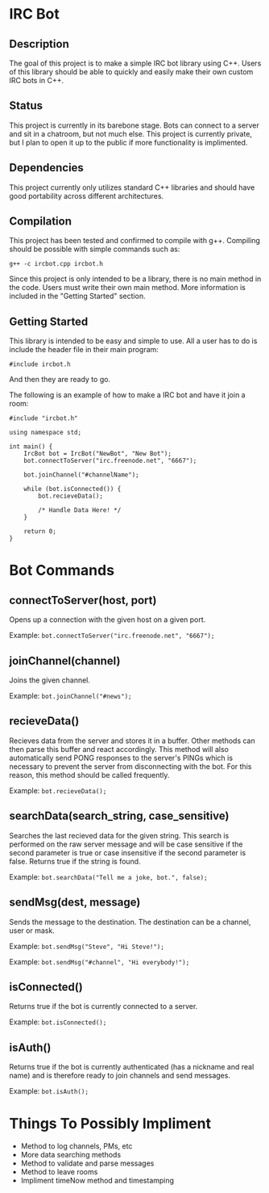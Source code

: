 IRC Bot
=======

Description
-----------
The goal of this project is to make a simple IRC bot library using C++. Users of this library should be 
able to quickly and easily make their own custom IRC bots in C++.

Status
------
This project is currently in its barebone stage. Bots can connect to a server and sit in a chatroom, but 
not much else. This project is currently private, but I plan to open it up to the public if more 
functionality is implimented.

Dependencies
------------
This project currently only utilizes standard C++ libraries and should have good portability across 
different architectures.

Compilation
-----------
This project has been tested and confirmed to compile with g++. Compiling should be possible with simple 
commands such as:

`g++ -c ircbot.cpp ircbot.h`

Since this project is only intended to be a library, there is no main method in the code. Users must write 
their own main method. More information is included in the "Getting Started" section.

Getting Started
---------------
This library is intended to be easy and simple to use. All a user has to do is include the header file in 
their main program:

`#include ircbot.h`

And then they are ready to go.

The following is an example of how to make a IRC bot and have it join a room:

    #include "ircbot.h"
    
    using namespace std;
    
    int main() {
        IrcBot bot = IrcBot("NewBot", "New Bot");
        bot.connectToServer("irc.freenode.net", "6667");
        
        bot.joinChannel("#channelName");
        
        while (bot.isConnected()) {
            bot.recieveData();
            
            /* Handle Data Here! */
        }
        
        return 0;
    }

Bot Commands
============

connectToServer(host, port)
---------------------------
Opens up a connection with the given host on a given port.

Example: `bot.connectToServer("irc.freenode.net", "6667");`

joinChannel(channel)
--------------------
Joins the given channel.

Example: `bot.joinChannel("#news");`

recieveData()
-------------
Recieves data from the server and stores it in a buffer. Other methods can then parse this buffer and react 
accordingly. This method will also automatically send PONG responses to the server's PINGs which is 
necessary to prevent the server from disconnecting with the bot. For this reason, this method should be 
called frequently.

Example: `bot.recieveData();`

searchData(search_string, case_sensitive)
-----------------------------------------
Searches the last recieved data for the given string. This search is performed on the raw server message 
and will be case sensitive if the second parameter is true or case insensitive if the second parameter is 
false. Returns true if the string is found.

Example: `bot.searchData("Tell me a joke, bot.", false);`

sendMsg(dest, message)
----------------------
Sends the message to the destination. The destination can be a channel, user or mask.

Example: `bot.sendMsg("Steve", "Hi Steve!");`

Example: `bot.sendMsg("#channel", "Hi everybody!");`

isConnected()
-------------
Returns true if the bot is currently connected to a server.

Example: `bot.isConnected();`

isAuth()
--------
Returns true if the bot is currently authenticated (has a nickname and real name) and is therefore ready to 
join channels and send messages.

Example: `bot.isAuth();`

Things To Possibly Impliment
============================
* Method to log channels, PMs, etc
* More data searching methods
* Method to validate and parse messages
* Method to leave rooms
* Impliment timeNow method and timestamping
